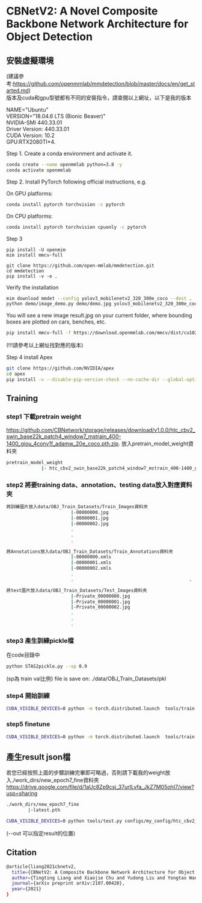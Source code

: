 # CBNetV2: A Novel Composite Backbone Network Architecture for Object Detection

## 安裝虛擬環境  
(建議參考:https://github.com/openmmlab/mmdetection/blob/master/docs/en/get_started.md)  
版本及cuda和gpu型號都有不同的安裝指令，請查閱以上網址，以下是我的版本

NAME="Ubuntu"  
VERSION="18.04.6 LTS (Bionic Beaver)"  
NVIDIA-SMI 440.33.01  
Driver Version: 440.33.01  
CUDA Version: 10.2  
GPU:RTX2080TI*4. 


Step 1. Create a conda environment and activate it.
```sh
conda create --name openmmlab python=3.8 -y
conda activate openmmlab
```

Step 2. Install PyTorch following official instructions, e.g.

On GPU platforms:

```sh
conda install pytorch torchvision -c pytorch
```
On CPU platforms:
```sh
conda install pytorch torchvision cpuonly -c pytorch
```
Step 3
```
pip install -U openmim
mim install mmcv-full

git clone https://github.com/open-mmlab/mmdetection.git
cd mmdetection
pip install -v -e .
```

Verify the installation
```sh
mim download mmdet --config yolov3_mobilenetv2_320_300e_coco --dest .
python demo/image_demo.py demo/demo.jpg yolov3_mobilenetv2_320_300e_coco.py yolov3_mobilenetv2_320_300e_coco_20210719_215349-d18dff72.pth --device cpu --out-file result.jpg
```
You will see a new image result.jpg on your current folder, where bounding boxes are plotted on cars, benches, etc.
```sh
pip install mmcv-full -f https://download.openmmlab.com/mmcv/dist/cu102/torch1.10/index.html
```
(!!!請參考以上網址找對應的版本)

Step 4 install Apex
```sh
git clone https://github.com/NVIDIA/apex
cd apex
pip install -v --disable-pip-version-check --no-cache-dir --global-option="--cpp_ext" --global-option="--cuda_ext" ./
```



## Training

### step1 下載pretrain weight
https://github.com/CBNetwork/storage/releases/download/v1.0.0/htc_cbv2_swin_base22k_patch4_window7_mstrain_400-1400_giou_4conv1f_adamw_20e_coco.pth.zip. 
放入pretrain_model_weight資料夾
```sh
pretrain_model_weight
             |- htc_cbv2_swin_base22k_patch4_window7_mstrain_400-1400_giou_4conv1f_adamw_20e_coco.pth
```

### step2 將要training data、annotation、testing data放入對應資料夾

```sh
將訓練圖片放入data/OBJ_Train_Datasets/Train_Images資料夾
						|-00000000.jpg
						|-00000001.jpg
						|-00000002.jpg
						.
						.
						.

將Annotations放入data/OBJ_Train_Datasets/Train_Annotations資料夾
						|-00000000.xmls
						|-00000001.xmls
						|-00000002.xmls
						.
						.											.

將test圖片放入data/OBJ_Train_Datasets/Test_Images資料夾
						|-Private_00000000.jpg
						|-Private_00000001.jpg
						|-Private_00000002.jpg
						.
						.
						.
```
### step3 產生訓練pickle檔
在code目錄中
```sh
python STAS2pickle.py --sp 0.9  
```
(sp為 train val比例) file is save on: ./data/OBJ_Train_Datasets/pkl
### step4 開始訓練
```sh
CUDA_VISIBLE_DEVICES=0 python -m torch.distributed.launch  tools/train.py configs/my_config/htc_cbv2_swin_base_patch4_window7_mstrain_400-1400_adamw_20e_coco_base.py --seed 12060911 --gpus 1 --deterministic   --work-dir ./work_dirs/new_epoch7
```

### step5 finetune
```sh
CUDA_VISIBLE_DEVICES=0 python -m torch.distributed.launch  tools/train.py configs/my_config/htc_cbv2_swin_base_patch4_window7_mstrain_400-1400_adamw_20e_coco_finetune.py --seed 12060911 --gpus 1 --deterministic   --work-dir ./work_dirs/new_epoch7_fine
```


## 產生result json檔


若您已經按照上面的步驟訓練完畢即可略過，否則請下載我的weight放入./work_dirs/new_epoch7_fine資料夾
https://drive.google.com/file/d/1aUc8Zp9csj_37urILyfa_JkZ7M05ohI7/view?usp=sharing
```sh
./work_dirs/new_epoch7_fine								
		|-latest.pth									
```

```sh
CUDA_VISIBLE_DEVICES=0 python tools/test.py configs/my_config/htc_cbv2_swin_base_patch4_window7_mstrain_400-1400_adamw_20e_coco_finetune.py work_dirs/new_epoch7_fine/latest.pth --output_json_path.json 
```
(--out 可以指定result的位置)

## Citation
```sh
@article{liang2021cbnetv2,
  title={CBNetV2: A Composite Backbone Network Architecture for Object Detection}, 
  author={Tingting Liang and Xiaojie Chu and Yudong Liu and Yongtao Wang and Zhi Tang and Wei Chu and Jingdong Chen and Haibing Ling},
  journal={arXiv preprint arXiv:2107.00420},
  year={2021}
}
```










